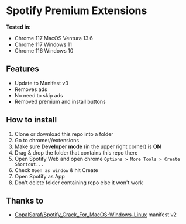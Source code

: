 
# Spotify Premium Extensions

**Tested in:**
- Chrome 117 MacOS Ventura 13.6
- Chrome 117 Windows 11
- Chrome 116 Windows 10

## Features
- Update to Manifest v3
- Removes ads
- No need to skip ads
- Removed premium and install buttons

## How to install
1. Clone or download this repo into a folder
1. Go to chrome://extensions
2. Make sure **Developer mode** (in the upper right corner) is **ON**
3. Drag & drop the folder that contains this repo there
4. Open Spotify Web and open chrome `Options > More Tools > Create Shortcut...`
5. Check `Open as window` & hit Create
6. Open Spotify as App
7. Don't delete folder containing repo else it won't work

## Thanks to
- [GopalSaraf/Spotify_Crack_For_MacOS-Windows-Linux](https://github.com/GopalSaraf/Spotify_Crack_For_MacOS-Windows-Linux) manifest v2
